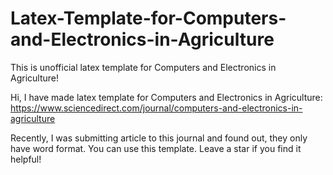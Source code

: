# Latex-Template-for-Computers-and-Electronics-in-Agriculture
This is unofficial latex template for Computers and Electronics in Agriculture!

Hi, 
I have made latex template for Computers and Electronics in Agriculture:
https://www.sciencedirect.com/journal/computers-and-electronics-in-agriculture

Recently, I was submitting article to this journal and found out, they only have word format. You can use this template. Leave a star if you find it helpful!

